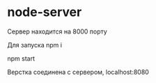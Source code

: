 # node-server

Сервер находится на 8000 порту

Для запуска npm i

npm start

Верстка соединена с сервером, localhost:8080

